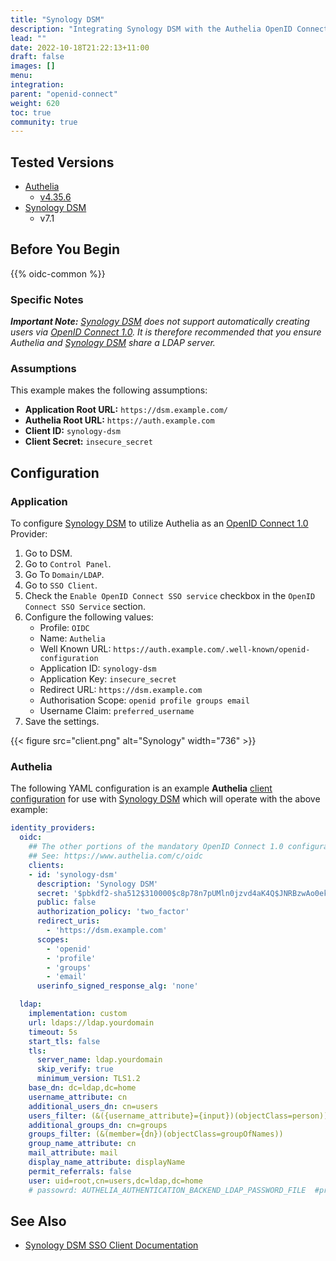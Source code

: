 ```yaml
---
title: "Synology DSM"
description: "Integrating Synology DSM with the Authelia OpenID Connect 1.0 Provider."
lead: ""
date: 2022-10-18T21:22:13+11:00
draft: false
images: []
menu:
integration:
parent: "openid-connect"
weight: 620
toc: true
community: true
---
```


## Tested Versions

* [Authelia]
  * [v4.35.6](https://github.com/authelia/authelia/releases/tag/v4.35.6)
* [Synology DSM]
  * v7.1

## Before You Begin

{{% oidc-common %}}

### Specific Notes

*__Important Note:__ [Synology DSM] does not support automatically creating users via [OpenID Connect 1.0]. It is therefore
recommended that you ensure Authelia and [Synology DSM] share a LDAP server.*

### Assumptions

This example makes the following assumptions:

* __Application Root URL:__ `https://dsm.example.com/`
* __Authelia Root URL:__ `https://auth.example.com`
* __Client ID:__ `synology-dsm`
* __Client Secret:__ `insecure_secret`

## Configuration

### Application

To configure [Synology DSM] to utilize Authelia as an [OpenID Connect 1.0] Provider:

1. Go to DSM.
2. Go to `Control Panel`.
3. Go To `Domain/LDAP`.
4. Go to `SSO Client`.
5. Check the `Enable OpenID Connect SSO service` checkbox in the `OpenID Connect SSO Service` section.
6. Configure the following values:
    * Profile: `OIDC`
    * Name: `Authelia`
    * Well Known URL: `https://auth.example.com/.well-known/openid-configuration`
    * Application ID: `synology-dsm`
    * Application Key: `insecure_secret`
    * Redirect URL: `https://dsm.example.com`
    * Authorisation Scope: `openid profile groups email`
    * Username Claim: `preferred_username`
7. Save the settings.

{{< figure src="client.png" alt="Synology" width="736" >}}

### Authelia

The following YAML configuration is an example __Authelia__
[client configuration](../../../configuration/identity-providers/openid-connect/clients.md) for use with [Synology DSM]
which will operate with the above example:

```yaml
identity_providers:
  oidc:
    ## The other portions of the mandatory OpenID Connect 1.0 configuration go here.
    ## See: https://www.authelia.com/c/oidc
    clients:
    - id: 'synology-dsm'
      description: 'Synology DSM'
      secret: '$pbkdf2-sha512$310000$c8p78n7pUMln0jzvd4aK4Q$JNRBzwAo0ek5qKn50cFzzvE9RXV88h1wJn5KGiHrD0YKtZaR/nCb2CJPOsKaPK0hjf.9yHxzQGZziziccp6Yng'  # The digest of 'insecure_secret'.
      public: false
      authorization_policy: 'two_factor'
      redirect_uris:
        - 'https://dsm.example.com'
      scopes:
        - 'openid'
        - 'profile'
        - 'groups'
        - 'email'
      userinfo_signed_response_alg: 'none'

  ldap:
    implementation: custom
    url: ldaps://ldap.yourdomain
    timeout: 5s
    start_tls: false
    tls:
      server_name: ldap.yourdomain
      skip_verify: true
      minimum_version: TLS1.2
    base_dn: dc=ldap,dc=home
    username_attribute: cn
    additional_users_dn: cn=users
    users_filter: (&({username_attribute}={input})(objectClass=person))
    additional_groups_dn: cn=groups
    groups_filter: (&(member={dn})(objectClass=groupOfNames))
    group_name_attribute: cn
    mail_attribute: mail
    display_name_attribute: displayName
    permit_referrals: false
    user: uid=root,cn=users,dc=ldap,dc=home
    # passowrd: AUTHELIA_AUTHENTICATION_BACKEND_LDAP_PASSWORD_FILE  #provided through environment variable / secrets file
```

## See Also

* [Synology DSM SSO Client Documentation](https://kb.synology.com/en-af/DSM/help/DSM/AdminCenter/file_directory_service_sso?version=7)

[Authelia]: https://www.authelia.com
[Synology DSM]: https://www.synology.com/en-global/dsm
[OpenID Connect 1.0]: ../../openid-connect/introduction.md
